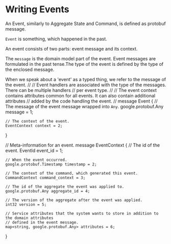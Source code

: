 #  Writing Events

An Event, similarly to Aggregate State and Command, is defined as protobuf message. 

`Event` is something, which happened in the past.

An event consists of two parts: event message and its context.

The `message` is the domain model part of the event. Event messages are formulated in the past tense.The type of the event is defined by the type of the enclosed message.

When we speak about a 'event' as a typed thing, we refer to the message of the event.
//
// Event handlers are associated with the type of the messages. There can be multiple handlers
// per event type.
//
// The event context contains attributes common for all events. It can also contain additional attributes
// added by the code handling the event.
//
message Event {
    // The message of the event message wrapped into `Any`.
    google.protobuf.Any message = 1;

    // The context of the event.
    EventContext context = 2;
}

// Meta-information for an event.
message EventContext {
    // The id of the event.
    EventId event_id = 1;

    // When the event occurred.
    google.protobuf.Timestamp timestamp = 2;

    // The context of the command, which generated this event.
    CommandContext command_context = 3;

    // The id of the aggregate the event was applied to.
    google.protobuf.Any aggregate_id = 4;

    // The version of the aggregate after the event was applied.
    int32 version = 5;

    // Service attributes that the system wants to store in addition to the domain attributes
    // defined in the event message.
    map<string, google.protobuf.Any> attributes = 6;
}